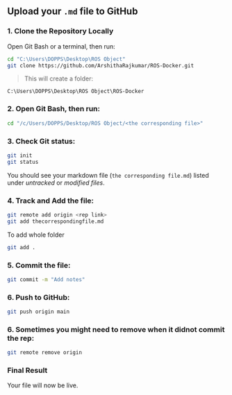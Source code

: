## **Upload your `.md` file to GitHub**


###  1. Clone the Repository Locally

Open Git Bash or a terminal, then run:


```bash
cd "C:\Users\DOPPS\Desktop\ROS Object"
git clone https://github.com/ArshithaRajkumar/ROS-Docker.git
```

> This will create a folder:

```
C:\Users\DOPPS\Desktop\ROS Object\ROS-Docker
```




### 2. **Open Git Bash**, then run:

```bash
cd "/c/Users/DOPPS/Desktop/ROS Object/<the corresponding file>"
```

### 3. **Check Git status**:

```bash
git init
git status
```

You should see your markdown file (`the corresponding file.md`) listed under *untracked* or *modified files*.

### 4. **Track and Add the file**:

```bash
git remote add origin <rep link>
git add thecorrespondingfile.md
```

To add whole folder 

```bash
git add .
```

### 5. **Commit the file**:

```bash
git commit -m "Add notes"
```

### 6. **Push to GitHub**:

```bash
git push origin main
```


### 6. **Sometimes you might need to remove when it didnot commit the rep**:

```bash
git remote remove origin
```




###  Final Result

Your file will now be live.





